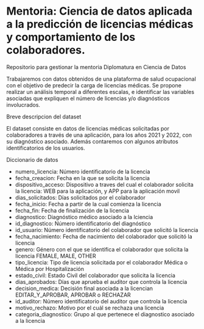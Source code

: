 # Mentoria: Ciencia de datos aplicada a la predicción de licencias médicas y comportamiento de los colaboradores.

Repositorio para gestionar la mentoria Diplomatura en Ciencia de Datos 

Trabajaremos con datos obtenidos de una plataforma de salud ocupacional con el objetivo de predecir la carga de licencias médicas. Se propone realizar un análisis temporal a diferentes escalas, e identificar las variables asociadas que expliquen el número de licencias y/o diagnósticos involucrados. 

Breve descripcion del dataset

El dataset consiste en datos de licencias médicas solicitadas por colaboradores a través de una aplicación, para los años 2021 y 2022, con su diagnóstico asociado. Además contaremos con algunos atributos identificatorios de los usuarios. 

Diccionario de datos

- numero_licencia: Número identificatorio de la licencia
- fecha_creacion: Fecha en la que se solicita la licencia 
- dispositivo_acceso: Dispositivo a traves del cual el colaborador solicita la licencia: WEB para la aplicación, y APP para la aplicación movil
- dias_solicitados: Días solicitados por el colaborador
- fecha_inicio: Fecha a partir de la cual comienza la licencia
- fecha_fin: Fecha de finalización de la licencia
- diagnostico: Diagnóstico médico asociado a la lciencia
- id_diagnostico: Número identificatorio del diagnóstico
- id_usuario: Número identificatorio del colaborador que solicitó la licencia
- fecha_nacimiento: Fecha de nacimiento del colaborador que solicitó la licencia
- genero: Género con el que se identifica el colaborador que solicita la licencia FEMALE, MALE, OTHER
- tipo_licencia: Tipo de licencia solicitada por el colaborador Médica o Médica por Hospitalización
- estado_civil: Estado Civil del colaborador que solicita la licencia 
- dias_aprobados: Días que aprueba el auditor que controla la licencia
- decision_medica: Decisión final asociada a la licencian EDITAR_Y_APROBAR, APROBAR o RECHAZAR
- id_auditor: Número identificatorio del auditor que controla la licencia
- motivo_rechazo: Motivo por el cuál se rechaza una licencia
- categoria_diagnostico: Grupo al que pertenece el diagnostico asociado a la licencia
